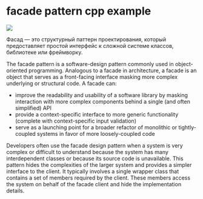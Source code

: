 # facade pattern cpp example
![](https://refactoring.guru/images/patterns/content/facade/facade.png)

Фасад — это структурный паттерн проектирования, который предоставляет простой интерфейс к сложной системе классов, библиотеке или фреймворку.

The facade pattern is a software-design pattern commonly used in object-oriented programming.
Analogous to a facade in architecture, a facade is an object that serves as a front-facing interface masking more complex underlying or structural code.
A facade can:
- improve the readability and usability of a software library by masking interaction with more complex components behind a single (and often simplified) API
- provide a context-specific interface to more generic functionality (complete with context-specific input validation)
- serve as a launching point for a broader refactor of monolithic or tightly-coupled systems in favor of more loosely-coupled code

Developers often use the facade design pattern when a system is very complex or difficult to understand because the system has many interdependent classes
or because its source code is unavailable. This pattern hides the complexities of the larger system and provides a simpler interface to the client.
It typically involves a single wrapper class that contains a set of members required by the client.
These members access the system on behalf of the facade client and hide the implementation details.
